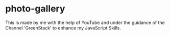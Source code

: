 # photo-gallery
This is made by me with the help of YouTube and under the guidance of the Channel 'GreenStack' to enhance my JavaScript Skills.

